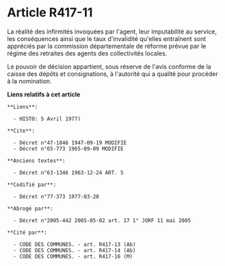 # Article R417-11

La réalité des infirmités invoquées par l'agent, leur imputabilité au service, les conséquences ainsi que le taux
d'invalidité qu'elles entraînent sont appréciés par la commission départementale de réforme prévue par le régime des
retraites des agents des collectivités locales.

Le pouvoir de décision appartient, sous réserve de l'avis conforme de la caisse des dépôts et consignations, à l'autorité qui
a qualité pour procéder à la nomination.

**Liens relatifs à cet article**

	**Liens**:

	  - HISTO: 5 Avril 1977)

	**Cite**:

	  - Décret n°47-1846 1947-09-19 MODIFIE
	  - Décret n°65-773 1965-09-09 MODIFIE

	**Anciens textes**:

	  - Décret n°63-1346 1963-12-24 ART. 5

	**Codifié par**:

	  - Décret n°77-373 1977-03-28

	**Abrogé par**:

	  - Décret n°2005-442 2005-05-02 art. 17 1° JORF 11 mai 2005

	**Cité par**:

	  - CODE DES COMMUNES. - art. R417-13 (Ab)
	  - CODE DES COMMUNES. - art. R417-14 (Ab)
	  - CODE DES COMMUNES. - art. R417-16 (M)
